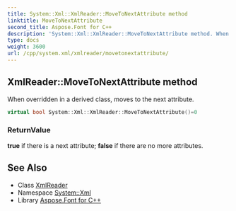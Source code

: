 ```yaml
---
title: System::Xml::XmlReader::MoveToNextAttribute method
linktitle: MoveToNextAttribute
second_title: Aspose.Font for C++
description: 'System::Xml::XmlReader::MoveToNextAttribute method. When overridden in a derived class, moves to the next attribute in C++.'
type: docs
weight: 3600
url: /cpp/system.xml/xmlreader/movetonextattribute/
---
```

## XmlReader::MoveToNextAttribute method


When overridden in a derived class, moves to the next attribute.

```cpp
virtual bool System::Xml::XmlReader::MoveToNextAttribute()=0
```


### ReturnValue

**true** if there is a next attribute; **false** if there are no more attributes.

## See Also

* Class [XmlReader](../)
* Namespace [System::Xml](../../)
* Library [Aspose.Font for C++](../../../)
